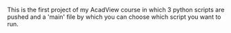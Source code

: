 This is the first project of my AcadView course
in which 3 python scripts are pushed and a 'main' file
by which you can choose which script you want to run.
